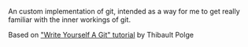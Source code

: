 An custom implementation of git, intended as a way for me to get really familiar with the inner workings of git.

Based on ["Write Yourself A Git" tutorial](https://wyag.thb.lt/) by Thibault Polge
